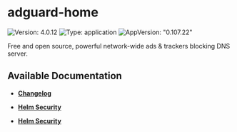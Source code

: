 # adguard-home

![Version: 4.0.12](https://img.shields.io/badge/Version-4.0.12-informational?style=flat-square) ![Type: application](https://img.shields.io/badge/Type-application-informational?style=flat-square) ![AppVersion: "0.107.22"](https://img.shields.io/badge/AppVersion-"0.107.22"-informational?style=flat-square)

Free and open source, powerful network-wide ads & trackers blocking DNS server.

## Available Documentation

- [**Changelog**](CHANGELOG)

- [**Helm Security**](container-security)

- [**Helm Security**](helm-security)

